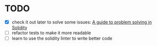 # TODO

* [x] check it out later to solve some issues: [A guide to problem solving in Solidity](https://medium.com/linum-labs/error-vm-exception-while-processing-transaction-revert-8cd856633793)
* [ ] refactor tests to make it more readable
* [ ] learn to use the solidity linter to write better code
